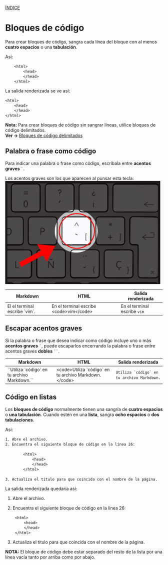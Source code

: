 [ÍNDICE](https://github.com/Zet0699/Guia_markdown/blob/Zet_main/README.md)


# **Bloques de código**

Para crear bloques de código, sangra cada línea del bloque con al menos **cuatro espacios** o una **tabulación**.

Así:
```
	<html>
		<head>
		</head>
	</html>
```

La salida renderizada se ve así:   

	<html>
		<head>
		</head>
	</html>      

**Nota:** Para crear bloques de código sin sangrar líneas, utilice bloques de código delimitados.  
**Ver →** [Bloques de código delimitados](https://github.com/JoseFerDel/Guia_markdown/blob/Zet_main/codeblocks_delimitados.md)


## **Palabra o frase como código** 

Para indicar una palabra o frase como código, escríbala entre **acentos graves** ``` ` ```.

Los acentos graves son los que aparecen al punsar esta tecla:
![Acento_grrave](/IMG/Markdown/acento_grave.jpg "Acento grave") 

Markdown				|	HTML							|	Salida renderizada
----					|	----							|	----
El el terminal escribe \`vim\`.		|	En el terminal escribe \<code\>vim\<\/code\>		|	En el terminal escribe `vim`
				


## **Escapar acentos graves**

Si la palabra o frase que desea indicar como código incluye uno o más **acentos graves** ``` ` ```, puede escaparlos encerrando la palabra o frase entre acentos graves **dobles** ``` `` ```.          


Markdown						|	HTML								|	Salida renderizada	
----							|	----								|	----
\`\`Utiliza \`código\` en tu archivo Markdown.\`\`	|	\<code\>Utiliza \`código\` en tu archivo Markdown.\<\/code\>	|	``Utiliza `código` en tu archivo Markdown.``




## **Código en listas**

Los **bloques de código** normalmente tienen una sangría de **cuatro espacios** o **una tabulación**. Cuando estén en una **lista**, sangra **ocho espacios** o **dos tabulaciones**.

Así:     
```     
1. Abre el archivo.      
2. Encuentra el siguiente bloque de código en la línea 26:       

		<html>     
			<head>     
			</head>     
		</html>      

3. Actualiza el titulo para que coincida con el nombre de la página.     
```      

La salida renderizada quedaría así:      

1. Abre el archivo.      
2. Encuentra el siguiente bloque de código en la línea 26:      

		<html>      
			<head>      
			</head>     
		</html>      

3. Actualiza el titulo para que coincida con el nombre de la página.     

**NOTA:** El bloque de código debe estar separado del resto de la lista por una línea vacía tanto por arriba como por abajo.
